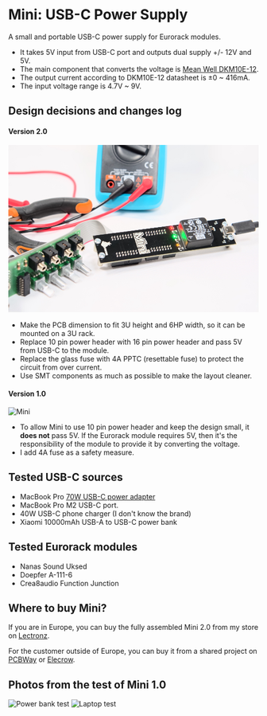 # Mini: USB-C Power Supply

A small and portable USB-C power supply for Eurorack modules.

- It takes 5V input from USB-C port and outputs dual supply +/- 12V and 5V.
- The main component that converts the voltage is [Mean Well DKM10E-12](https://www.meanwell-web.com/en-gb/dc-dc-converter-pcb-mount-input-4-7-9vdc-dual-dkm10e--12).
- The output current according to DKM10E-12 datasheet is ±0 ~ 416mA.
- The input voltage range is 4.7V ~ 9V.

## Design decisions and changes log

#### Version 2.0

![Mini 2.0](V2.0/Mini-v2.jpg)

- Make the PCB dimension to fit 3U height and 6HP width, so it can be mounted on a 3U rack.
- Replace 10 pin power header with 16 pin power header and pass 5V from USB-C to the module.
- Replace the glass fuse with 4A PPTC (resettable fuse) to protect the circuit from over current.
- Use SMT components as much as possible to make the layout cleaner.

#### Version 1.0

![Mini](V1.0/IMG_6458.jpeg)

- To allow Mini to use 10 pin power header and keep the design small, it **does not** pass 5V. If the Eurorack module requires 5V, then it's the responsibility of the module to provide it by converting the voltage.
- I add 4A fuse as a safety measure.

## Tested USB-C sources

- MacBook Pro [70W USB-C power adapter](https://www.apple.com/shop/product/MXN53AM/A)
- MacBook Pro M2 USB-C port.
- 40W USB-C phone charger (I don't know the brand)
- Xiaomi 10000mAh USB-A to USB-C power bank

## Tested Eurorack modules

- Nanas Sound Uksed
- Doepfer A-111-6
- Crea8audio Function Junction

## Where to buy Mini?

If you are in Europe, you can buy the fully assembled Mini 2.0 from my store on [Lectronz](https://lectronz.com/products/mini-eurorack-usb-c-power-supply).

For the customer outside of Europe, you can buy it from a shared project on [PCBWay](https://www.pcbway.com/project/shareproject/Mini_Eurorack_modular_synth_USB_C_power_supply_29aeece2.html) or [Elecrow](https://www.elecrow.com/sharepj/mini-eurorack-modular-synth-usb-c-power-supply-988.html).

## Photos from the test of Mini 1.0

![Power bank test](V1.0/IMG_6454.jpeg)
![Laptop test](V1.0/IMG_6455.jpeg)
